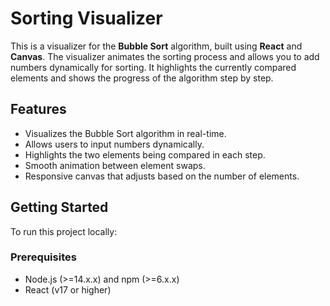 # Sorting Visualizer

This is a visualizer for the **Bubble Sort** algorithm, built using **React** and **Canvas**. The visualizer animates the sorting process and allows you to add numbers dynamically for sorting. It highlights the currently compared elements and shows the progress of the algorithm step by step.

## Features

- Visualizes the Bubble Sort algorithm in real-time.
- Allows users to input numbers dynamically.
- Highlights the two elements being compared in each step.
- Smooth animation between element swaps.
- Responsive canvas that adjusts based on the number of elements.

## Getting Started

To run this project locally:

### Prerequisites

- Node.js (>=14.x.x) and npm (>=6.x.x)
- React (v17 or higher)
